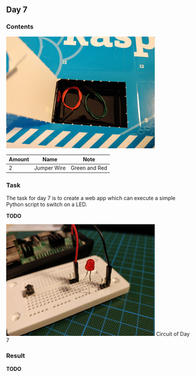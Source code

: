 ## Day 7

### Contents
![Contents of Day 7](assets/IMG_20171207_071904.jpg)

Amount | Name | Note
--- | --- | ---
2 | Jumper Wire | Green and Red

### Task
The task for day 7 is to create a web app which can execute a simple Python script to switch on a LED.

**TODO**

![Circuit of Day 7](assets/IMG_20171207_073635.jpg)
Circuit of Day 7


### Result

**TODO**
